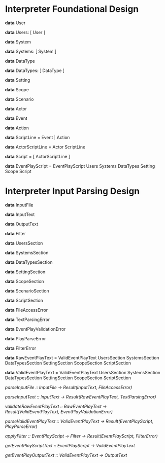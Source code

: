 # Interpreter Foundational Design

**data** User

**data** Users: [ User ]

**data** System

**data** Systems: [ System ]

**data** DataType

**data** DataTypes: [ DataType ]

**data** Setting

**data** Scope

**data** Scenario

**data** Actor

**data** Event

**data** Action

**data** ScriptLine = Event | Action

**data** ActorScriptLine = Actor ScriptLine

**data** Script = [ ActorScriptLine ]

**data** EventPlayScript = EventPlayScript Users Systems DataTypes Setting Scope Script

# Interpreter Input Parsing Design

**data** InputFile

**data** InputText

**data** OutputText

**data** Filter

**data** UsersSection

**data** SystemsSection

**data** DataTypesSection

**data** SettingSection

**data** ScopeSection

**data** ScenarioSection

**data** ScriptSection

**data** FileAccessError

**data** TextParsingError

**data** EventPlayValidationError

**data** PlayParseError

**data** FilterError

**data** RawEventPlayText = ValidEventPlayText UsersSection SystemsSection DataTypesSection SettingSection ScopeSection ScriptSection

**data** ValidEventPlayText = ValidEventPlayText UsersSection SystemsSection DataTypesSection SettingSection ScopeSection ScriptSection

_parseInputFile :: InputFile -> Result(InputText, FileAccessError)_

_parseInputText :: InputText -> Result(RawEventPlayText, TextParsingError)_

_validateRawEventPlayText :: RawEventPlayText -> Result(ValidEventPlayText, EventPlayValidationError)_

_parseValidEventPlayText :: ValidEventPlayText -> Result(EventPlayScript, PlayParseError)_

_applyFilter :: EventPlayScript -> Filter -> Result(EventPlayScript, FilterError)_

_getEventPlayScriptText :: EventPlayScript -> ValidEventPlayText_

_getEventPlayOutputText :: ValidEventPlayText -> OutputText_
